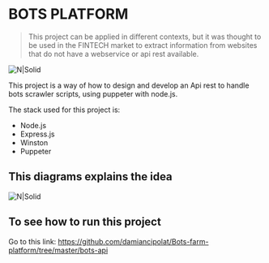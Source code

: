 # BOTS PLATFORM
>This project can be applied in different contexts, but it was thought to be used in the FINTECH market to extract information from websites that do not have a webservice or api rest available.

![N|Solid](https://github.com/damiancipolat/Bots-farm-platform/blob/master/doc/bots2.jpg?raw=true)

This project is a way of how to design and develop an Api rest to handle bots scrawler scripts, using puppeter with node.js.

The stack used for this project is:
- Node.js
- Express.js
- Winston
- Puppeter

## This diagrams explains the idea
![N|Solid](https://github.com/damiancipolat/Bots-farm-platform/blob/master/doc/diagram.png?raw=true)

## To see how to run this project
Go to this link: https://github.com/damiancipolat/Bots-farm-platform/tree/master/bots-api
